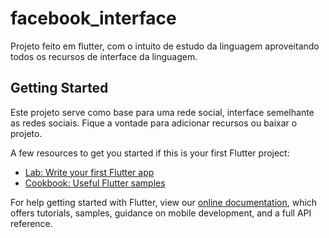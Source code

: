 # facebook_interface

Projeto feito em flutter, com o intuito de estudo da linguagem aproveitando todos os recursos de interface da linguagem.

## Getting Started
Este projeto serve como base para uma rede social, interface semelhante as redes sociais.
Fique a vontade para adicionar recursos ou baixar o projeto.

A few resources to get you started if this is your first Flutter project:

- [Lab: Write your first Flutter app](https://flutter.dev/docs/get-started/codelab)
- [Cookbook: Useful Flutter samples](https://flutter.dev/docs/cookbook)

For help getting started with Flutter, view our
[online documentation](https://flutter.dev/docs), which offers tutorials,
samples, guidance on mobile development, and a full API reference.
